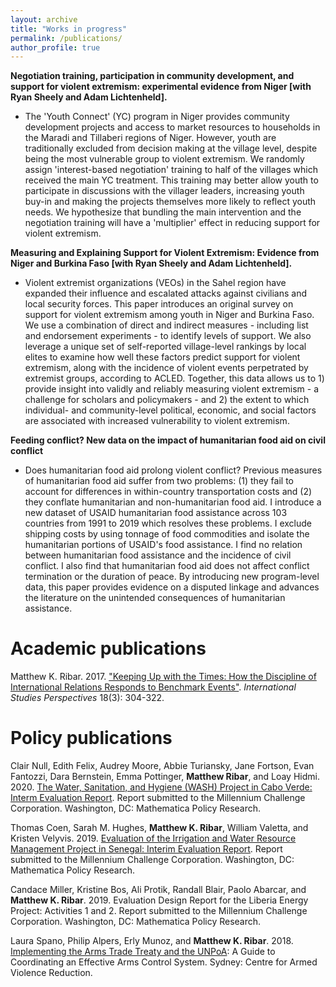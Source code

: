 ```yaml
---
layout: archive
title: "Works in progress"
permalink: /publications/
author_profile: true
---
```


**Negotiation training, participation in community development, and support for violent extremism: experimental evidence from Niger [with Ryan Sheely and Adam Lichtenheld].**

- The 'Youth Connect' (YC) program in Niger provides community development projects and access to market resources to households in the Maradi and Tillaberi regions of Niger. However, youth are traditionally excluded from decision making at the village level, despite being the most vulnerable group to violent extremism. We randomly assign 'interest-based negotiation' training to half of the villages which received the main YC treatment. This training may better allow youth to participate in discussions with the villager leaders, increasing youth buy-in and making the projects themselves more likely to reflect youth needs. We hypothesize that bundling the main intervention and the negotiation training will have a 'multiplier' effect in reducing support for violent extremism. 

**Measuring and Explaining Support for Violent Extremism: Evidence from Niger and Burkina Faso [with Ryan Sheely and Adam Lichtenheld].**

- Violent extremist organizations (VEOs) in the Sahel region have expanded their influence and escalated attacks against civilians and local security forces. This paper introduces an original survey on support for violent extremism among youth in Niger and Burkina Faso. We use a combination of direct and indirect measures - including list and endorsement experiments - to identify levels of support. We also leverage a unique set of self-reported village-level rankings by local elites to examine how well these factors predict support for violent extremism, along with the incidence of violent events perpetrated by extremist groups, according to ACLED. Together, this data allows us to 1) provide insight into validly and reliably measuring violent extremism - a challenge for scholars and policymakers - and 2) the extent to which individual- and community-level political, economic, and social factors are associated with increased vulnerability to violent extremism.

**Feeding conflict? New data on the impact of humanitarian food aid on civil conflict**

- Does humanitarian food aid prolong violent conflict? Previous measures of humanitarian food aid suffer from two problems: (1) they fail to account for differences in within-country transportation costs and (2) they conflate humanitarian and non-humanitarian food aid. I introduce a new dataset of USAID humanitarian food assistance across 103 countries from 1991 to 2019 which resolves these problems. I exclude shipping costs by using tonnage of food commodities and isolate the humanitarian portions of USAID's food assistance. I find no relation between humanitarian food assistance and the incidence of civil conflict. I also find that humanitarian food aid does not affect conflict termination or the duration of peace. By introducing new program-level data, this paper provides evidence on a disputed linkage and advances the literature on the unintended consequences of humanitarian assistance.

# Academic publications

Matthew K. Ribar. 2017. ["Keeping Up with the Times: How the Discipline of International Relations Responds to Benchmark Events"](http://dx.doi.org/10.1093/isp/ekw005). *International Studies Perspectives* 18(3): 304-322. 

# Policy publications

Clair Null, Edith Felix, Audrey Moore, Abbie Turiansky, Jane Fortson, Evan Fantozzi, Dara Bernstein, Emma Pottinger, **Matthew Ribar**, and Loay Hidmi. 2020. [The Water, Sanitation, and Hygiene (WASH) Project in Cabo Verde: Interm Evaluation Report](https://doi.org/10.3886/s8gw-4c86). Report submitted to the Millennium Challenge Corporation. Washington, DC: Mathematica Policy Research. 

Thomas Coen, Sarah M. Hughes, **Matthew K. Ribar**, William Valetta, and Kristen Velyvis. 2019. [Evaluation of the Irrigation and Water Resource Management Project in Senegal: Interim Evaluation Report](https://doi.org/10.3886/egx2-f084). Report submitted to the Millennium Challenge Corporation. Washington, DC: Mathematica Policy Research. 

Candace Miller, Kristine Bos, Ali Protik, Randall Blair, Paolo Abarcar, and **Matthew K. Ribar**. 2019. Evaluation Design Report for the Liberia Energy Project: Activities 1 and 2. Report submitted to the Millennium Challenge Corporation. Washington, DC: Mathematica Policy Research.  

Laura Spano, Philip Alpers, Erly Munoz, and **Matthew K. Ribar**. 2018. [Implementing the Arms Trade Treaty and the UNPoA](https://dog.org/10.6084/M9.FIGSHARE.5441200): A Guide to Coordinating an Effective Arms Control System. Sydney: Centre for Armed Violence Reduction. 


